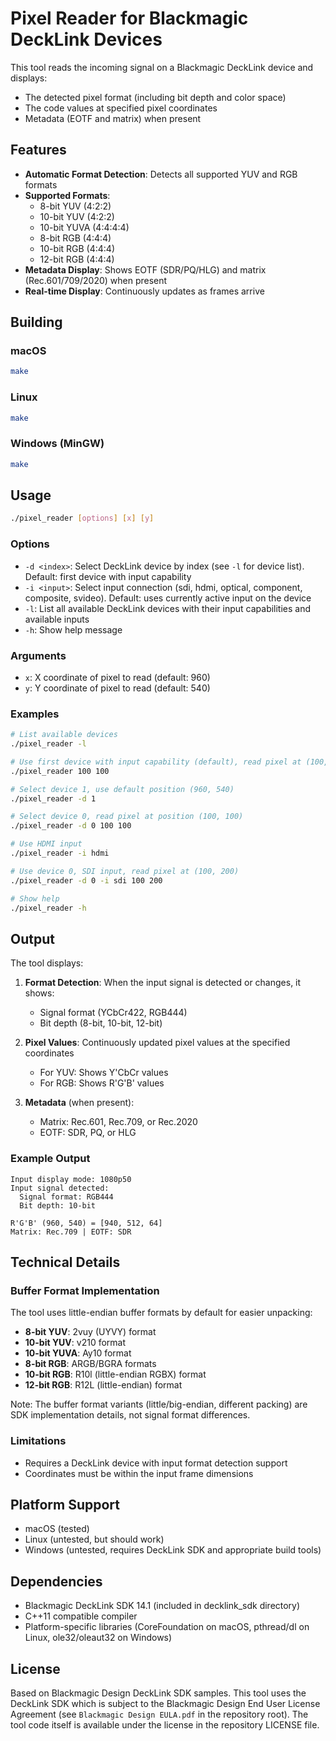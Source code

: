 # Pixel Reader for Blackmagic DeckLink Devices

This tool reads the incoming signal on a Blackmagic DeckLink device and displays:
- The detected pixel format (including bit depth and color space)
- The code values at specified pixel coordinates
- Metadata (EOTF and matrix) when present

## Features

- **Automatic Format Detection**: Detects all supported YUV and RGB formats
- **Supported Formats**:
  - 8-bit YUV (4:2:2)
  - 10-bit YUV (4:2:2)
  - 10-bit YUVA (4:4:4:4)
  - 8-bit RGB (4:4:4)
  - 10-bit RGB (4:4:4)
  - 12-bit RGB (4:4:4)
- **Metadata Display**: Shows EOTF (SDR/PQ/HLG) and matrix (Rec.601/709/2020) when present
- **Real-time Display**: Continuously updates as frames arrive

## Building

### macOS
```bash
make
```

### Linux
```bash
make
```

### Windows (MinGW)
```bash
make
```

## Usage

```bash
./pixel_reader [options] [x] [y]
```

### Options

- `-d <index>`: Select DeckLink device by index (see `-l` for device list). Default: first device with input capability
- `-i <input>`: Select input connection (sdi, hdmi, optical, component, composite, svideo). Default: uses currently active input on the device
- `-l`: List all available DeckLink devices with their input capabilities and available inputs
- `-h`: Show help message

### Arguments

- `x`: X coordinate of pixel to read (default: 960)
- `y`: Y coordinate of pixel to read (default: 540)

### Examples

```bash
# List available devices
./pixel_reader -l

# Use first device with input capability (default), read pixel at (100, 100)
./pixel_reader 100 100

# Select device 1, use default position (960, 540)
./pixel_reader -d 1

# Select device 0, read pixel at position (100, 100)
./pixel_reader -d 0 100 100

# Use HDMI input
./pixel_reader -i hdmi

# Use device 0, SDI input, read pixel at (100, 200)
./pixel_reader -d 0 -i sdi 100 200

# Show help
./pixel_reader -h
```

## Output

The tool displays:
1. **Format Detection**: When the input signal is detected or changes, it shows:
   - Signal format (YCbCr422, RGB444)
   - Bit depth (8-bit, 10-bit, 12-bit)

2. **Pixel Values**: Continuously updated pixel values at the specified coordinates
   - For YUV: Shows Y'CbCr values
   - For RGB: Shows R'G'B' values

3. **Metadata** (when present):
   - Matrix: Rec.601, Rec.709, or Rec.2020
   - EOTF: SDR, PQ, or HLG

### Example Output

```
Input display mode: 1080p50
Input signal detected:
  Signal format: RGB444
  Bit depth: 10-bit

R'G'B' (960, 540) = [940, 512, 64]
Matrix: Rec.709 | EOTF: SDR
```

## Technical Details

### Buffer Format Implementation

The tool uses little-endian buffer formats by default for easier unpacking:
- **8-bit YUV**: 2vuy (UYVY) format
- **10-bit YUV**: v210 format
- **10-bit YUVA**: Ay10 format
- **8-bit RGB**: ARGB/BGRA formats
- **10-bit RGB**: R10l (little-endian RGBX) format
- **12-bit RGB**: R12L (little-endian) format

Note: The buffer format variants (little/big-endian, different packing) are SDK implementation details, not signal format differences.

### Limitations

- Requires a DeckLink device with input format detection support
- Coordinates must be within the input frame dimensions

## Platform Support

- macOS (tested)
- Linux (untested, but should work)
- Windows (untested, requires DeckLink SDK and appropriate build tools)

## Dependencies

- Blackmagic DeckLink SDK 14.1 (included in decklink_sdk directory)
- C++11 compatible compiler
- Platform-specific libraries (CoreFoundation on macOS, pthread/dl on Linux, ole32/oleaut32 on Windows)

## License

Based on Blackmagic Design DeckLink SDK samples. This tool uses the DeckLink SDK which is subject to the Blackmagic Design End User License Agreement (see `Blackmagic Design EULA.pdf` in the repository root). The tool code itself is available under the license in the repository LICENSE file.
